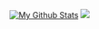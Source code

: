 [![My Github Stats](https://github-readme-stats.vercel.app/api?username=CodeDiseaseDev&theme=darcula)](https://github.com/CodeDiseaseDev)
![](https://github-readme-stats.vercel.app/api/?username=Code%20Disease&title_color=4F8CC9&text_color=9f9f9f&show_icons=true&bg_color=00000000&hide_border=true&icon_color=4F8CC9&hide_title=true&count_private=true)
